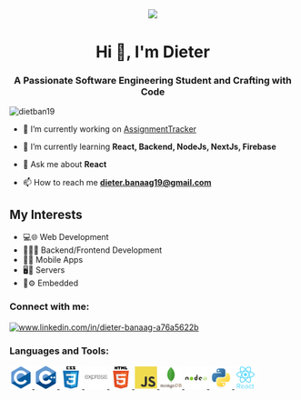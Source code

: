 
<div id="header" align="center">
<img src = "https://media1.giphy.com/media/YuKbGGIYMXemhnub3q/giphy.gif?cid=ecf05e476v797g8dqsbz7hb4hrdz0ndkkdx2yd7do2yumw2b&ep=v1_gifs_related&rid=giphy.gif&ct=s" width = "200"/>
</div>
<h1 align="center">Hi 👋, I'm Dieter</h1>

<h3 align="center">A Passionate Software Engineering Student and Crafting with Code</h3>

<p align="left"> <img src="https://komarev.com/ghpvc/?username=dietban19&label=Profile%20views&color=0e75b6&style=flat" alt="dietban19" /> </p>

- 🔭 I’m currently working on [AssignmentTracker]([https://github.com/dietban19/CompClub.git](https://github.com/dietban19/AssignmentTracker))

- 🌱 I’m currently learning **React, Backend, NodeJs, NextJs, Firebase**

- 💬 Ask me about **React**

- 📫 How to reach me **dieter.banaag19@gmail.com**
## My Interests

- 💻🌐 Web Development
- 👨‍💻🔧 Backend/Frontend Development
- 📱📱 Mobile Apps
- 🖥️🔌 Servers
- 🤖⚙️ Embedded
<h3 align="left">Connect with me:</h3>
<p align="left">
<a href="https://linkedin.com/in/www.linkedin.com/in/dieter-banaag-a76a5622b" target="blank"><img align="center" src="https://raw.githubusercontent.com/rahuldkjain/github-profile-readme-generator/master/src/images/icons/Social/linked-in-alt.svg" alt="www.linkedin.com/in/dieter-banaag-a76a5622b" height="30" width="40" /></a>
</p>

<h3 align="left">Languages and Tools:</h3>
<p align="left"> <a href="https://www.cprogramming.com/" target="_blank" rel="noreferrer"> <img src="https://raw.githubusercontent.com/devicons/devicon/master/icons/c/c-original.svg" alt="c" width="40" height="40"/> </a> <a href="https://www.w3schools.com/cpp/" target="_blank" rel="noreferrer"> <img src="https://raw.githubusercontent.com/devicons/devicon/master/icons/cplusplus/cplusplus-original.svg" alt="cplusplus" width="40" height="40"/> </a> <a href="https://www.w3schools.com/css/" target="_blank" rel="noreferrer"> <img src="https://raw.githubusercontent.com/devicons/devicon/master/icons/css3/css3-original-wordmark.svg" alt="css3" width="40" height="40"/> </a> <a href="https://expressjs.com" target="_blank" rel="noreferrer"> <img src="https://raw.githubusercontent.com/devicons/devicon/master/icons/express/express-original-wordmark.svg" alt="express" width="40" height="40"/> </a> <a href="https://www.w3.org/html/" target="_blank" rel="noreferrer"> <img src="https://raw.githubusercontent.com/devicons/devicon/master/icons/html5/html5-original-wordmark.svg" alt="html5" width="40" height="40"/> </a> <a href="https://developer.mozilla.org/en-US/docs/Web/JavaScript" target="_blank" rel="noreferrer"> <img src="https://raw.githubusercontent.com/devicons/devicon/master/icons/javascript/javascript-original.svg" alt="javascript" width="40" height="40"/> </a> <a href="https://www.mongodb.com/" target="_blank" rel="noreferrer"> <img src="https://raw.githubusercontent.com/devicons/devicon/master/icons/mongodb/mongodb-original-wordmark.svg" alt="mongodb" width="40" height="40"/> </a> <a href="https://nodejs.org" target="_blank" rel="noreferrer"> <img src="https://raw.githubusercontent.com/devicons/devicon/master/icons/nodejs/nodejs-original-wordmark.svg" alt="nodejs" width="40" height="40"/> </a> <a href="https://www.python.org" target="_blank" rel="noreferrer"> <img src="https://raw.githubusercontent.com/devicons/devicon/master/icons/python/python-original.svg" alt="python" width="40" height="40"/> </a> <a href="https://reactjs.org/" target="_blank" rel="noreferrer"> <img src="https://raw.githubusercontent.com/devicons/devicon/master/icons/react/react-original-wordmark.svg" alt="react" width="40" height="40"/> </a> </p>

